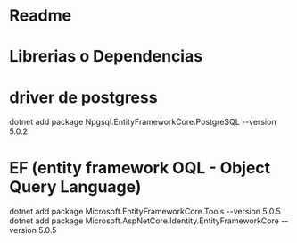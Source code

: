 # Readme

# Librerias o Dependencias

# driver de postgress
dotnet add package Npgsql.EntityFrameworkCore.PostgreSQL --version 5.0.2

# EF (entity framework OQL - Object Query Language)
dotnet add package Microsoft.EntityFrameworkCore.Tools --version 5.0.5
dotnet add package Microsoft.AspNetCore.Identity.EntityFrameworkCore --version 5.0.5